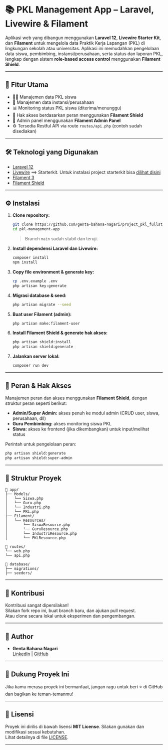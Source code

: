 # 📚 PKL Management App – Laravel, Livewire & Filament

Aplikasi web yang dibangun menggunakan **Laravel 12**, **Livewire Starter Kit**, dan **Filament** untuk mengelola data Praktik Kerja Lapangan (PKL) di lingkungan sekolah atau universitas. Aplikasi ini memudahkan pengelolaan data siswa, pembimbing, instansi/perusahaan, serta status dan laporan PKL, lengkap dengan sistem **role-based access control** menggunakan **Filament Shield**.

---

## 🔧 Fitur Utama

- 🧑‍🎓 Manajemen data PKL siswa  
- 🏢 Manajemen data instansi/perusahaan  
- 📊 Monitoring status PKL siswa (diterima/menunggu)  
- 🔐 Hak akses berdasarkan peran menggunakan **Filament Shield**  
- 🧩 Admin panel menggunakan **Filament Admin Panel**  
- ⚙️ Tersedia Restful API via route `routes/api.php` (contoh sudah disediakan)  

---

## 🛠️ Teknologi yang Digunakan

- [Laravel 12](https://laravel.com/)  
- [Livewire](https://laravel-livewire.com) ==> Starterkit. Untuk instalasi project starterkit bisa [dilihat disini](https://qadrlabs.com/post/laravel-12-starter-kit)
- [Filament 3](https://filamentphp.com/)  
- [Filament Shield](https://github.com/ryangjchandler/filament-shield)  

---

## ⚙️ Instalasi

1. **Clone repository:**
   ```bash
   git clone https://github.com/genta-bahana-nagari/project_pkl_fullstack.git
   cd pkl-management-app
   ```
   > Branch `main` sudah stabil dan teruji.

2. **Install dependensi Laravel dan Livewire:**
   ```bash
   composer install
   npm install
   ```

3. **Copy file environment & generate key:**
   ```bash
   cp .env.example .env
   php artisan key:generate
   ```

4. **Migrasi database & seed:**
   ```bash
   php artisan migrate --seed
   ```

5. **Buat user Filament (admin):**
   ```bash
   php artisan make:filament-user
   ```

6. **Install Filament Shield & generate hak akses:**
   ```bash
   php artisan shield:install
   php artisan shield:generate
   ```

7. **Jalankan server lokal:**
   ```bash
   composer run dev
   ```

---

## 🔐 Peran & Hak Akses

Manajemen peran dan akses menggunakan **Filament Shield**, dengan struktur peran seperti berikut:

- **Admin/Super Admin:** akses penuh ke modul admin (CRUD user, siswa, perusahaan, dll)  
- **Guru Pembimbing:** akses monitoring siswa PKL  
- **Siswa:** akses ke frontend (jika dikembangkan) untuk input/melihat status  

Perintah untuk pengelolaan peran:
```bash
php artisan shield:generate
php artisan shield:super-admin
```

---

## 📂 Struktur Proyek

```
📁 app/
├── Models/
│   └── Siswa.php
│   └── Guru.php
│   └── Industri.php
│   └── PKL.php
├── Filament/
│   └── Resources/
│       └── SiswaResource.php
│       └── GuruResource.php
│       └── IndustriResource.php
│       └── PKLResource.php

📁 routes/
└── web.php
└── api.php

📁 database/
├── migrations/
├── seeders/
```

---

## 🤝 Kontribusi

Kontribusi sangat dipersilakan!  
Silakan fork repo ini, buat branch baru, dan ajukan pull request.  
Atau clone secara lokal untuk eksperimen dan pengembangan.

---

## 👤 Author

- **Genta Bahana Nagari**  
  [LinkedIn](https://www.linkedin.com/in/genta-bahana-nagari/) | [GitHub](https://github.com/genta-bahana-nagari)

---

## 🌟 Dukung Proyek Ini

Jika kamu merasa proyek ini bermanfaat, jangan ragu untuk beri ⭐ di GitHub dan bagikan ke teman-temanmu!

---

## 📜 Lisensi

Proyek ini dirilis di bawah lisensi **MIT License**. Silakan gunakan dan modifikasi sesuai kebutuhan.  
Lihat detailnya di file [LICENSE](LICENSE).

---
